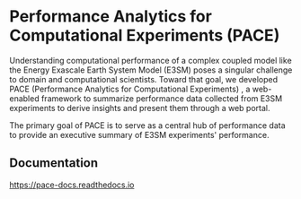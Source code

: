 Performance Analytics for Computational Experiments (PACE)
================================================================================

Understanding computational performance of a complex coupled model like the 
Energy Exascale Earth System Model (E3SM) poses a singular challenge to domain 
and computational scientists. Toward that goal, we developed 
PACE (Performance Analytics for Computational Experiments) , 
a web-enabled framework to summarize performance data collected from E3SM 
experiments to derive insights and present them through a web portal.

The primary goal of PACE is to serve as a central hub of performance data 
to provide an executive summary of E3SM experiments' performance.

Documentation
--------------------------------------------------------------------------------

https://pace-docs.readthedocs.io
